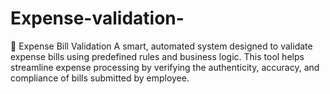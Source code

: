 # Expense-validation-
💊 Expense Bill Validation A smart, automated system designed to validate expense bills using predefined rules and business logic. This tool helps streamline expense processing by verifying the authenticity, accuracy, and compliance of bills submitted by employee.

